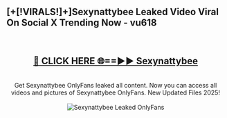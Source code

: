 <h2>[+[!VIRALS!]+]Sexynattybee Leaked Video Viral On Social X Trending Now - vu618</h2>
<br>
<div align="center">
<h2><a href="https://libra.edu.pl?Sexynattybee" rel="nofollow">🔴 CLICK HERE 🌐==►► Sexynattybee</a></h2>
<br>
Get Sexynattybee OnlyFans leaked all content. Now you can access all videos and pictures of Sexynattybee OnlyFans. New Updated Files 2025!
<br>
<br>
<a href="https://libra.edu.pl?Sexynattybee" rel="nofollow" data-target="animated-image.originalLink"><img src="https://i.ibb.co.com/WyWwxjT/player-gif2.gif" alt="Sexynattybee Leaked OnlyFans" style="max-width: 100%; display: inline-block;" data-target="animated-image.originalImage"></a>
</div>
<br>